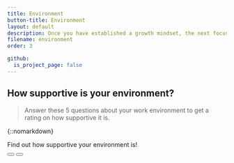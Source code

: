 ```yaml
---
title: Environment
button-title: Environment
layout: default
description: Once you have established a growth mindset, the next focus area is finding the right environment that will support this mindset. You will have to learn how to identify and create spaces that will encourage you to take risks and build a support system that acts as a safety net.
filename: environment
order: 3

github:
  is_project_page: false
--- 
```


## How supportive is your environment?
> Answer these 5 questions about your work environment to get a rating on how supportive it is.

{::nomarkdown}
<!DOCTYPE html>
<html lang="en">
<head>
    <meta charset="UTF-8">
    <title>Quiz</title>
    <link rel="stylesheet" href="environment_tree_style.css">
</head>
<body>
    <div id="container">
        <div id="start" onClick= "beginQuiz()">Find out how supportive your environment is!</div>
        <div id="quiz" style="display: none"></div>
          <div id="question"></div>
          <div id="choices">
            <button class="choice" id="A" onclick="checkAnswer('A')"></button>
            <button class="choice" id="B" onclick="checkAnswer('B')"></button>
          </div>
          <div id="choiceResponse" style="display: none"></div>
          <div class="footer">
            <div class="progress" style="height: 100%;">
              <div
              class="progress-bar"
              style="width: 0%; height: 100%;"
              ></div>
             </div>
          </div>
        </div>
           
    </div>
    <script src="environment_tree.js"></script>
</body>
</html>
{:/}
